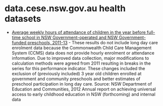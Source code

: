 # data.cese.nsw.gov.au health datasets
* [Average weekly hours of attendance of children in the year before full-time school in NSW Government-operated and NSW Government-funded preschools, 2011-13](https://data.cese.nsw.gov.au/d/33x8-e3wq) - These results do not include long day care enrolment data because the Commonwealth Child Care Management System (CCMS) data does not provide hourly enrolment or attendance information. Due to improved data collection, major modifications to calculation methods were agreed from 2011 resulting in breaks in the series for this performance indicator. These changes included the exclusion of (previously included) 3 year old children enrolled at government and community preschools and better estimates of preschool participation in long day care. Source: NSW Department of Education and Communities, 2012 Annual report on achieving universal access to early childhood education in NSW (forthcoming) and internal data
